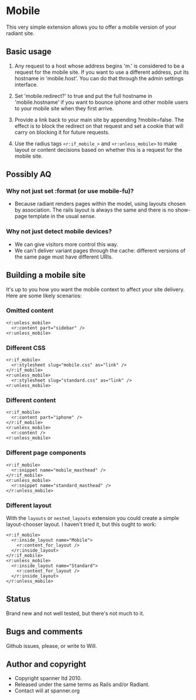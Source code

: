 # Mobile

This very simple extension allows you to offer a mobile version of your radiant site.

## Basic usage

1. Any request to a host whose address begins 'm.' is considered to be a request for the mobile site. If you want to use a different address, put its hostname in 'mobile.host'. You can do that through the admin settings interface.

2. Set 'mobile.redirect?' to true and put the full hostname in 'mobile.hostname' if you want to bounce iphone and other mobile users to your mobile site when they first arrive.

3. Provide a link back to your main site by appending ?mobile=false. The effect is to block the redirect on that request and set a cookie that will carry on blocking it for future requests.

4. Use the radius tags `<r:if_mobile_>` and `<r:unless_mobile>` to make layout or content decisions based on whether this is a request for the mobile site.

## Possibly AQ

### Why not just set :format (or use mobile-fu)?

* Because radiant renders pages within the model, using layouts chosen by association. The rails layout is always the same and there is no show-page template in the usual sense.

### Why not just detect mobile devices?

* We can give visitors more control this way.
* We can't deliver variant pages through the cache: different versions of the same page must have different URIs.

## Building a mobile site

It's up to you how you want the mobile context to affect your site delivery. Here are some likely scenarios:

### Omitted content

	<r:unless_mobile>
	  <r:content part="sidebar" />
	<r:unless_mobile>

### Different CSS

	<r:if_mobile>
	  <r:stylesheet slug="mobile.css" as="link" />
	</r:if_mobile>
	<r:unless_mobile>
	  <r:stylesheet slug="standard.css" as="link" />
	<r:unless_mobile>

### Different content

	<r:if_mobile>
	  <r:content part="iphone" />
	</r:if_mobile>
	<r:unless_mobile>
	  <r:content />
	<r:unless_mobile>

### Different page components

	<r:if_mobile>
	  <r:snippet name="mobile_masthead" />
	</r:if_mobile>
	<r:unless_mobile>
	  <r:snippet name="standard_masthead" />
	</r:unless_mobile>

### Different layout

With the `layouts` or `nested_layouts` extension you could create a simple layout-chooser layout. I haven't tried it, but this ought to work:

	<r:if_mobile>
	  <r:inside_layout name="Mobile">
	    <r:content_for_layout />
	  </r:inside_layout>
	</r:if_mobile>
	<r:unless_mobile>
	  <r:inside_layout name="Standard">
	  	<r:content_for_layout />
	  </r:inside_layout>
	</r:unless_mobile>

## Status

Brand new and not well tested, but there's not much to it.

## Bugs and comments

Github issues, please, or write to Will.

## Author and copyright

* Copyright spanner ltd 2010.
* Released under the same terms as Rails and/or Radiant.
* Contact will at spanner.org

